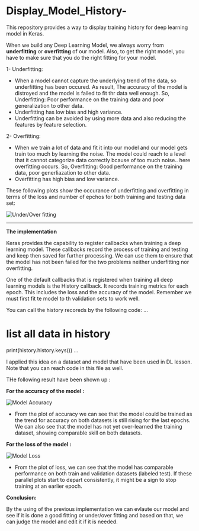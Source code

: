 # Display_Model_History-
This repository provides a way to display training history for deep learning model in Keras.

When we build any Deep Learning Model, we always worry from **underfitting** or **overfitting** of our model. Also, to get the right model, 
you have to make sure that you do the right fitting for your model. 

1- Underfitting: 

- When a model cannot capture the underlying trend of the data, so underfitting has been occured. As result, The accuracy of the model is distroyed and the model is failed to 
fit thr data well enough. So, Underfitting: Poor performance on the training data and poor generalization to other data.
- Underfitting has low bias and high variance. 
- Underfitting can be avoided by using more data and also reducing the features by feature selection.

2- Overfitting:

- When we train a lot of data and fit it into our model and our model gets train too much by learning the noise. The model could reach to a level that it cannot categorize
data correctly bcause of too much noise.. here overfitting occurs. So, Overfitting: Good performance on the training data, poor generliazation to other data.
- Overfitting has high bias and low variance.

These following plots show the occurance of underfitting and overfitting in terms of the loss and number of epchos for both training and testing data set: 

![Under/Over fitting](https://github.com/omarnj-lab/Display_Model_History-/blob/main/overfit.jpg)

--------------------------------------------------------------
**The implementation**

Keras provides the capability to register callbacks when training a deep learning model. These callbacks record the process of training and testing and keep then saved
for further processing. We can use them to ensure that the model has not been failed for the two problems neither underfitting nor overfitting.

One of the default callbacks that is registered when training all deep learning models is the History callback. It records training metrics for each epoch.
This includes the loss and the accuracy of the model. Remember we must first fit te model to th validation sets to work well. 

You can call the history recoreds by the following code: 
...
# list all data in history
print(history.history.keys())
...

I applied this idea on a dataset and model that have been used in DL lesson.
Note that you can reach code in this file as well. 

THe following result have been shown up : 

**For the accuracy of the model :**

![Model Accuracy](https://github.com/omarnj-lab/Display_Model_History-/blob/main/modelaccuracy.png)


- From the plot of accuracy we can see that the model could be trained as the trend for accuracy on both datasets is still rising for the last epochs. We can also see that the model has not yet over-learned the training dataset, showing comparable skill on both datasets.


**For the loss of the model :**

![Model Loss](https://github.com/omarnj-lab/Display_Model_History-/blob/main/modelloss.png)


- From the plot of loss, we can see that the model has comparable performance on both train and validation datasets (labeled test). If these parallel plots start to depart consistently, it might be a sign to stop training at an earlier epoch.

**Conclusion:**

By the using of the previous implementation we can evlaute our model and see if it is done a good fitting or under/over fitting
and based on that, we can judge the model and edit it if it is needed. 

